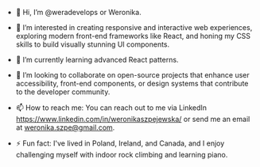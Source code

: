 - 👋 Hi, I’m @weradevelops or Weronika.

- 👀 I’m interested in creating responsive and interactive web experiences, exploring modern front-end frameworks like React, and honing my CSS skills to build visually stunning UI components.

- 🌱 I’m currently learning advanced React patterns.

- 💞️ I’m looking to collaborate on open-source projects that enhance user accessibility, front-end components, or design systems that contribute to the developer community.

- 📫 How to reach me: You can reach out to me via LinkedIn https://www.linkedin.com/in/weronikaszpejewska/ or send me an email at weronika.szpe@gmail.com.

- ⚡ Fun fact: I've lived in Poland, Ireland, and Canada, and I enjoy challenging myself with indoor rock climbing and learning piano. 

